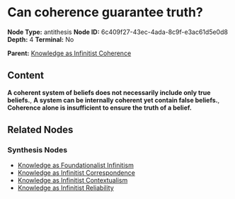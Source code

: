 # Can coherence guarantee truth?

**Node Type:** antithesis
**Node ID:** 6c409f27-43ec-4ada-8c9f-e3ac61d5e0d8
**Depth:** 4
**Terminal:** No

**Parent:** [Knowledge as Infinitist Coherence](knowledge-as-infinitist-coherence-synthesis-0ec016ac-1faa-4df1-b415-f26975c585d5.md)

## Content

**A coherent system of beliefs does not necessarily include only true beliefs.**, **A system can be internally coherent yet contain false beliefs.**, **Coherence alone is insufficient to ensure the truth of a belief.**

## Related Nodes

### Synthesis Nodes

- [Knowledge as Foundationalist Infinitism](knowledge-as-foundationalist-infinitism-synthesis-d25a7b34-f452-4825-893f-3c1cdca51c81.md)
- [Knowledge as Infinitist Correspondence](knowledge-as-infinitist-correspondence-synthesis-e54acc7c-3a5c-4449-8d05-e471dd5dd62f.md)
- [Knowledge as Infinitist Contextualism](knowledge-as-infinitist-contextualism-synthesis-588fa91c-6fa5-4217-aa1a-298b12be5c37.md)
- [Knowledge as Infinitist Reliability](knowledge-as-infinitist-reliability-synthesis-abba24e0-e493-4aa5-a639-8e2908de0bea.md)
